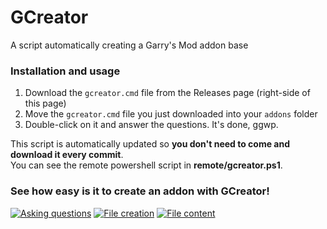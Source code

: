 # GCreator
A script automatically creating a Garry's Mod addon base

### Installation and usage
1. Download the ``gcreator.cmd`` file from the Releases page (right-side of this page)
2. Move the ``gcreator.cmd`` file you just downloaded into your ``addons`` folder
3. Double-click on it and answer the questions. It's done, ggwp.

This script is automatically updated so **you don't need to come and download it every commit**.  
You can see the remote powershell script in **remote/gcreator.ps1**.

### See how easy is it to create an addon with GCreator!
[![Asking questions](https://i.gyazo.com/a329820235fe11bbec325873e8901a1a.gif)](https://gyazo.com/a329820235fe11bbec325873e8901a1a)
[![File creation](https://i.gyazo.com/f30033c6c63ce83bd6e28dbc44262271.gif)](https://gyazo.com/f30033c6c63ce83bd6e28dbc44262271)
[![File content](https://i.gyazo.com/acfb632f2c87161e2390b46e064fc2fc.gif)](https://gyazo.com/acfb632f2c87161e2390b46e064fc2fc)
